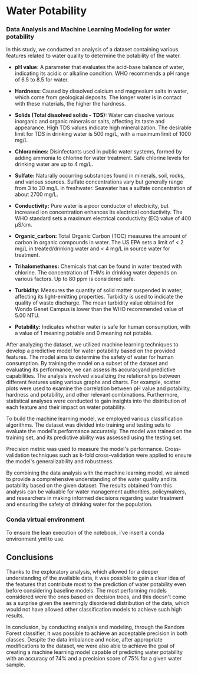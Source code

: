# Water Potability

### Data Analysis and Machine Learning Modeling for water potability

In this study, we conducted an analysis of a dataset containing various features related to water quality to determine the potability of the water.


- **pH value:** A parameter that evaluates the acid-base balance of water, indicating its acidic or alkaline condition. WHO recommends a pH range of 6.5 to 8.5 for water.

- **Hardness:** Caused by dissolved calcium and magnesium salts in water, which come from geological deposits. The longer water is in contact with these materials, the higher the hardness.

- **Solids (Total dissolved solids - TDS):** Water can dissolve various inorganic and organic minerals or salts, affecting its taste and appearance. High TDS values indicate high mineralization. The desirable limit for TDS in drinking water is 500 mg/L, with a maximum limit of 1000 mg/L.

- **Chloramines:** Disinfectants used in public water systems, formed by adding ammonia to chlorine for water treatment. Safe chlorine levels for drinking water are up to 4 mg/L.

- **Sulfate:** Naturally occurring substances found in minerals, soil, rocks, and various sources. Sulfate concentrations vary but generally range from 3 to 30 mg/L in freshwater. Seawater has a sulfate concentration of about 2700 mg/L.

- **Conductivity:** Pure water is a poor conductor of electricity, but increased ion concentration enhances its electrical conductivity. The WHO standard sets a maximum electrical conductivity (EC) value of 400 μS/cm.

- **Organic_carbon:** Total Organic Carbon (TOC) measures the amount of carbon in organic compounds in water. The US EPA sets a limit of < 2 mg/L in treated/drinking water and < 4 mg/L in source water for treatment.

- **Trihalomethanes:** Chemicals that can be found in water treated with chlorine. The concentration of THMs in drinking water depends on various factors. Up to 80 ppm is considered safe.

- **Turbidity:** Measures the quantity of solid matter suspended in water, affecting its light-emitting properties. Turbidity is used to indicate the quality of waste discharge. The mean turbidity value obtained for Wondo Genet Campus is lower than the WHO recommended value of 5.00 NTU.

- **Potability:** Indicates whether water is safe for human consumption, with a value of 1 meaning potable and 0 meaning not potable.

After analyzing the dataset, we utilized machine learning techniques to develop a predictive model for water potability based on the provided features. The model aims to determine the safety of water for human consumption. By training the model on a subset of the dataset and evaluating its performance, we can assess its accuracyand predictive capabilities.
The analysis involved visualizing the relationships between different features using various graphs and charts. For example, scatter plots were used to examine the correlation between pH value and potability, hardness and potability, and other relevant combinations.
Furthermore, statistical analyses were conducted to gain insights into the distribution of each feature and their impact on water potability.

To build the machine learning model, we employed various classification algorithms. The dataset was divided into training and testing sets to evaluate the model's performance accurately. The model was trained on the training set, and its predictive ability was assessed using the testing set.

Precision metric was used to measure the model's performance. Cross-validation techniques such as k-fold cross-validation were applied to ensure the model's generalizability and robustness.

By combining the data analysis with the machine learning model, we aimed to provide a comprehensive understanding of the water quality and its potability based on the given dataset. The results obtained from this analysis can be valuable for water management authorities, policymakers, and researchers in making informed decisions regarding water treatment and ensuring the safety of drinking water for the population.

### Conda virtual environment
To ensure the lean execution of the notebook, i've insert a conda environment yml to use.

## Conclusions
Thanks to the exploratory analysis, which allowed for a deeper understanding of the available data, it was possible to gain a clear idea of the features that contribute most to the prediction of water potability even before considering baseline models. The most performing models considered were the ones based on decision trees, and this doesn't come as a surprise given the seemingly disordered distribution of the data, which would not have allowed other classification models to achieve such high results.

In conclusion, by conducting analysis and modeling, through the Random Forest classifier, it was possible to achieve an acceptable precision in both classes. Despite the data imbalance and noise, after appropriate modifications to the dataset, we were also able to achieve the goal of creating a machine learning model capable of predicting water potability with an accuracy of 74% and a precision score of 75% for a given water sample.

